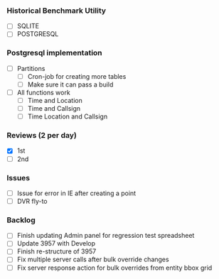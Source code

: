 ### Historical Benchmark Utility
- [ ] SQLITE
- [ ] POSTGRESQL
### Postgresql implementation
- [ ] Partitions
  - [ ] Cron-job for creating more tables
  - [ ] Make sure it can pass a build
- [ ] All functions work
  - [ ] Time and Location
  - [ ] Time and Callsign
  - [ ] Time Location and Callsign
### Reviews (2 per day)
- [x] 1st
- [ ] 2nd
### Issues
- [ ] Issue for error in IE after creating a point
- [ ] DVR fly-to
### Backlog
- [ ] Finish updating Admin panel for regression test spreadsheet
- [ ] Update 3957 with Develop
- [ ] Finish re-structure of 3957
- [ ] Fix multiple server calls after bulk override changes
- [ ] Fix server response action for bulk overrides from entity bbox grid
